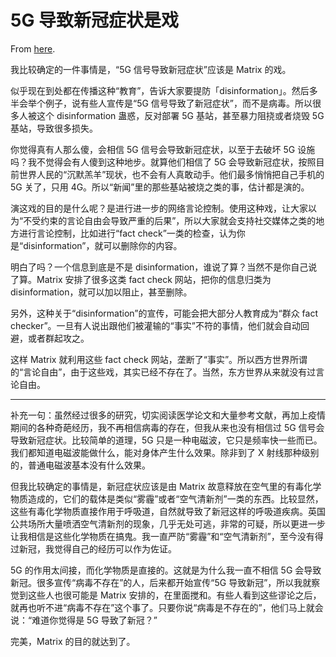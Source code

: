 # 5G 导致新冠症状是戏

From [here](https://yinwang1.substack.com/p/5g).

我比较确定的一件事情是，“5G 信号导致新冠症状”应该是 Matrix 的戏。

似乎现在到处都在传播这种“教育”，告诉大家要提防「disinformation」。然后多半会举个例子，说有些人宣传是“5G 信号导致了新冠症状”，而不是病毒。所以很多人被这个 disinformation 蛊惑，反对部署 5G 基站，甚至暴力阻挠或者烧毁 5G 基站，导致很多损失。

你觉得真有人那么傻，会相信 5G 信号会导致新冠症状，以至于去破坏 5G 设施吗？我不觉得会有人傻到这种地步。就算他们相信了 5G 会导致新冠症状，按照目前世界人民的“沉默羔羊”现状，也不会有人真敢动手。他们最多悄悄把自己手机的 5G 关了，只用 4G。所以“新闻”里的那些基站被烧之类的事，估计都是演的。

演这戏的目的是什么呢？是进行进一步的网络言论控制。使用这种戏，让大家以为“不受约束的言论自由会导致严重的后果”，所以大家就会支持社交媒体之类的地方进行言论控制，比如进行“fact check”一类的检查，认为你是“disinformation”，就可以删除你的内容。

明白了吗？一个信息到底是不是 disinformation，谁说了算？当然不是你自己说了算。Matrix 安排了很多这类 fact check 网站，把你的信息归类为 disinformation，就可以加以阻止，甚至删除。

另外，这种关于“disinformation”的宣传，可能会把大部分人教育成为“群众 fact checker”。一旦有人说出跟他们被灌输的“事实”不符的事情，他们就会自动回避，或者群起攻之。

这样 Matrix 就利用这些 fact check 网站，垄断了“事实”。所以西方世界所谓的“言论自由”，由于这些戏，其实已经不存在了。当然，东方世界从来就没有过言论自由。

* * *

补充一句：虽然经过很多的研究，切实阅读医学论文和大量参考文献，再加上疫情期间的各种奇葩经历，我不再相信病毒的存在，但我从来也没有相信过 5G 信号会导致新冠症状。比较简单的道理，5G 只是一种电磁波，它只是频率快一些而已。我们都知道电磁波能做什么，能对身体产生什么效果。除非到了 X 射线那种级别的，普通电磁波基本没有什么效果。

但我比较确定的事情是，新冠症状应该是由 Matrix 故意释放在空气里的有毒化学物质造成的，它们的载体是类似“雾霾”或者“空气清新剂”一类的东西。比较显然，这些有毒化学物质直接作用于呼吸道，自然就导致了新冠这样的呼吸道疾病。英国公共场所大量喷洒空气清新剂的现象，几乎无处可逃，非常的可疑，所以更进一步让我相信是这些化学物质在搞鬼。我一直严防“雾霾”和“空气清新剂”，至今没有得过新冠，我觉得自己的经历可以作为佐证。

5G 的作用太间接，而化学物质是直接的。这就是为什么我一直不相信 5G 会导致新冠。很多宣传“病毒不存在”的人，后来都开始宣传“5G 导致新冠”，所以我就察觉到这些人也很可能是 Matrix 安排的，在里面搅和。有些人看到这些谬论之后，就再也听不进“病毒不存在”这个事了。只要你说“病毒是不存在的”，他们马上就会说：“难道你觉得是 5G 导致了新冠？”

完美，Matrix 的目的就达到了。
